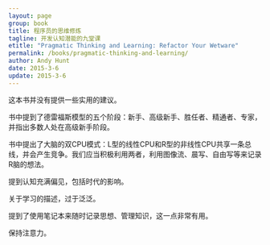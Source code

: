 ```yaml
---
layout: page
group: book
title: 程序员的思维修炼
tagline: 开发认知潜能的九堂课
etitle: "Pragmatic Thinking and Learning: Refactor Your Wetware"
permalink: /books/pragmatic-thinking-and-learning/
author: Andy Hunt
date: 2015-3-6
update: 2015-3-6
---
```


这本书并没有提供一些实用的建议。

书中提到了德雷福斯模型的五个阶段：新手、高级新手、胜任者、精通者、专家，并指出多数人处在高级新手阶段。

书中提出了大脑的双CPU模式：L型的线性CPU和R型的非线性CPU共享一条总线，并会产生竞争。我们应当积极利用两者，利用图像流、晨写、自由写等来记录R脑的想法。

提到认知充满偏见，包括时代的影响。

关于学习的描述，过于泛泛。

提到了使用笔记本来随时记录思想、管理知识，这一点非常有用。

保持注意力。
